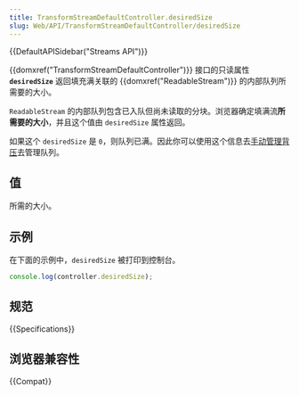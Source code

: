 ```yaml
---
title: TransformStreamDefaultController.desiredSize
slug: Web/API/TransformStreamDefaultController/desiredSize
---
```


{{DefaultAPISidebar("Streams API")}}

{{domxref("TransformStreamDefaultController")}} 接口的只读属性 **`desiredSize`** 返回填充满关联的 {{domxref("ReadableStream")}} 的内部队列所需要的大小。

`ReadableStream` 的内部队列包含已入队但尚未读取的分块。浏览器确定填满流**所需要的大小**，并且这个值由 `desiredSize` 属性返回。

如果这个 `desiredSize` 是 `0`，则队列已满。因此你可以使用这个信息去[手动管理背压](/zh-CN/docs/Web/API/Streams_API/Concepts#backpressure)去管理队列。

## 值

所需的大小。

## 示例

在下面的示例中，`desiredSize` 被打印到控制台。

```js
console.log(controller.desiredSize);
```

## 规范

{{Specifications}}

## 浏览器兼容性

{{Compat}}
